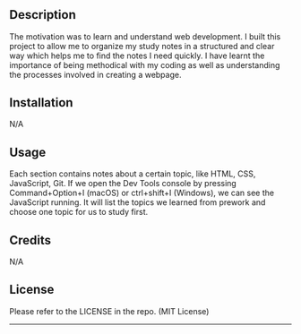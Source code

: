 # <Prework-Study-Guide Webpage>

## Description

The motivation was to learn and understand web development. I built this project to allow me to organize my study notes in a structured and clear way which helps me to find the notes I need quickly. I have learnt the importance of being methodical with my coding as well as understanding the processes involved in creating a webpage.

## Installation

N/A

## Usage

Each section contains notes about a certain topic, like HTML, CSS, JavaScript, Git. If we open the Dev Tools console by pressing Command+Option+I (macOS) or ctrl+shift+I (Windows), we can see the JavaScript running. It will list the topics we learned from prework and choose one topic for us to study first. 

## Credits

N/A


## License

Please refer to the LICENSE in the repo. (MIT License)

---
